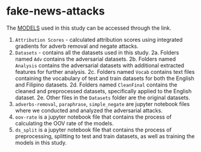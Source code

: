 # fake-news-attacks

The [MODELS](https://drive.google.com/drive/folders/1wu55OdyG8O3zMsuGFmYSo4PaLrhUbKlF?usp=sharing) used in this study can be accessed through the link.

1. ```Attribution Scores``` - calculated attribution scores using integrated gradients for adverb removal and negate attacks.
2. ```Datasets``` - contains all the datasets used in this study. 
2a. Folders named ```Adv``` contains the adversarial datasets.
2b. Folders named ```Analysis``` contains the adversarial datasets with additional extracted features for further analysis.
2c. Folders named ```Vocab``` contains text files containing the vocabulary of test and train datasets for both the English and Filipino datasets.
2d. Folders named ```CleanFinal``` contains the cleaned and preprocessed datasets, specifically applied to the English dataset.
2e. Other files in the ```Datasets``` folder are the original datasets.
3. ```adverbs-removal```, ```paraphrase```, ```simple_negate``` are jupyter notebook files where we conducted and analyzed the adversarial attacks.
4. ```oov-rate``` is a jupyter notebook file that contains the process of calculating the OOV rate of the models.
5. ```ds_split``` is a jupyter notebook file that contains the process of preprocessing, splitting to test and train datasets, as well as training the models in this study.
